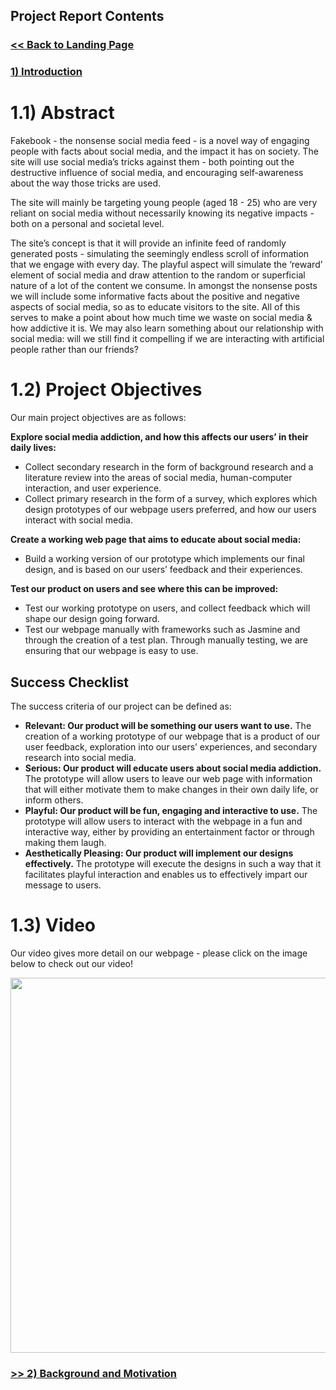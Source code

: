 ## Project Report Contents

###  [<< Back to Landing Page](../README.md)

###  [1) Introduction](Introduction.md) 

# 1.1) Abstract

Fakebook - the nonsense social media feed - is a novel way of engaging people with facts about social media, and the impact it has on society. The site will use social media’s tricks against them - both pointing out the destructive influence of social media, and encouraging self-awareness about the way those tricks are used.

The site will mainly be targeting young people (aged 18 - 25) who are very reliant on social media without necessarily knowing its negative impacts - both on a personal and societal level. 

The site’s concept is that it will provide an infinite feed of randomly generated posts - simulating the seemingly endless scroll of information that we engage with every day. The playful aspect will simulate the ‘reward’ element of social media and draw attention to the random or superficial nature of a lot of the content we consume. In amongst the nonsense posts we will include some informative facts about the positive and negative aspects of social media, so as to educate visitors to the site. All of this serves to make a point about how much time we waste on social media & how addictive it is. We may also learn something about our relationship with social media: will we still find it compelling if we are interacting with artificial people rather than our friends?

# 1.2) Project Objectives

Our main project objectives are as follows:  

**Explore social media addiction, and how this affects our users’ in their daily lives:**
- Collect secondary research in the form of background research and a literature review into the areas of social media, human-computer interaction, and user experience.
- Collect primary research in the form of a survey, which explores which design prototypes of our webpage users preferred, and how our users interact with social media.

**Create a working web page that aims to educate about social media:** 
- Build a working version of our prototype which implements our final design, and is based on our users’ feedback and their experiences. 

**Test our product on users and see where this can be improved:**
- Test our working prototype on users, and collect feedback which will shape our design going forward.
- Test our webpage manually with frameworks such as Jasmine and through the creation of a test plan. Through manually testing, we are ensuring that our webpage is easy to use. 

## Success Checklist
The success criteria of our project can be defined as:

- **Relevant: Our product will be something our users want to use.** The creation of a working prototype of our webpage that is a product of our user feedback, exploration into our users’ experiences, and secondary research into social media. 
- **Serious: Our product will educate users about social media addiction.** The prototype will allow users to leave our web page with information that will either motivate them to make changes in their own daily life, or inform others. 
- **Playful: Our product will be fun, engaging and interactive to use.** The prototype will allow users to interact with the webpage in a fun and interactive way, either by providing an entertainment factor or through making them laugh.
- **Aesthetically Pleasing: Our product will implement our designs effectively.** The prototype will execute the designs in such a way that it facilitates playful interaction and enables us to effectively impart our message to users.


# 1.3) Video

Our video gives more detail on our webpage - please click on the image below to check out our video!

 <p>
 <img src=[![Group Project Video Presentation](https://github.com/A-Madeline-Bates/Group-Web-Project/blob/main/Documentation/Video_thumbnail.jpg)](https://youtu.be/Zl2IwmQ15Hg) width="600" />
  </p>



### [>> 2) Background and Motivation](BackgroundAndMotivation.md)
